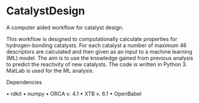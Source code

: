 # CatalystDesign
A computer aided workflow for catalyst design.

This workflow is designed to computationally calculate properties for hydrogen-bonding catalysts. For each catalyst a number of maximum 46 descriptors are calculated and then given as an input to a machine learning (ML) model. The aim is to use the knowledge gained from previous analysis to predict the reactivity of new catalysts. The code is written in Python 3. MatLab is used for the ML analysis.

Dependencies

•	rdkit
•	numpy
•	ORCA v. 4.1
•	XTB v. 6.1
•      OpenBabel


